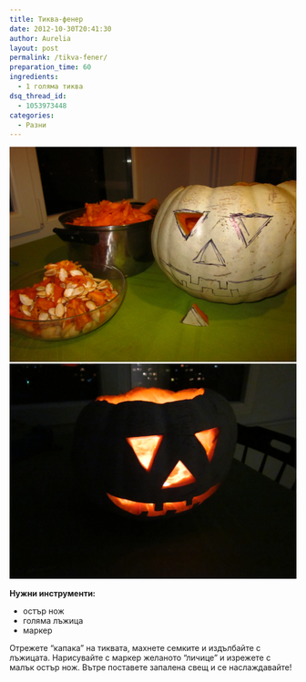```yaml
---
title: Тиква-фенер
date: 2012-10-30T20:41:30
author: Aurelia
layout: post
permalink: /tikva-fener/
preparation_time: 60
ingredients:
  - 1 голяма тиква
dsq_thread_id:
  - 1053973448
categories:
  - Разни
---
```

<img src="/media/2012/10/IMG_7652.jpg" class="alignleft" />
<img src="/media/2012/10/IMG_7656.jpg" class="alignleft" />

**Нужни инструменти:**

  * остър нож
  * голяма лъжица
  * маркер

Отрежете &#8220;капака&#8221; на тиквата, махнете семките и издълбайте с лъжицата. Нарисувайте с маркер желаното &#8220;личице&#8221; и изрежете с малък остър нож. Вътре поставете запалена свещ и се наслаждавайте!